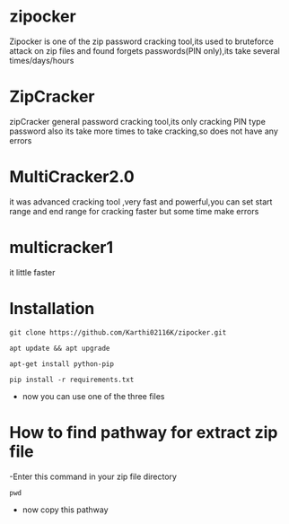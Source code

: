 # zipocker
Zipocker is one of the zip password cracking tool,its used to bruteforce attack on zip files and found forgets passwords(PIN only),its take several times/days/hours
# ZipCracker
zipCracker general password cracking tool,its only cracking PIN type password also its take more times to take cracking,so does not have any errors 
# MultiCracker2.0
it was advanced cracking tool ,very fast and powerful,you can set start range and end range for cracking faster but some time make errors

# multicracker1
it little faster 
# Installation 
```
git clone https://github.com/Karthi02116K/zipocker.git
```
```
apt update && apt upgrade
```
```
apt-get install python-pip
```
```
pip install -r requirements.txt
```
- now you can use one of the three files
# How to find pathway for extract zip file 
-Enter this command in your zip file directory 
```
pwd
```
- now copy this pathway
